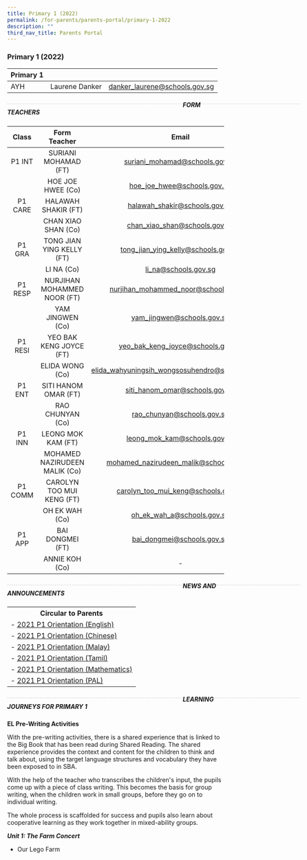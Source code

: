 ```yaml
---
title: Primary 1 (2022)
permalink: /for-parents/parents-portal/primary-1-2022
description: ""
third_nav_title: Parents Portal
---
```

### Primary 1 (2022)

| Primary 1 |  | |
| -------- | -------- | -------- |
| AYH | Laurene Danker | danker_laurene@schools.gov.sg |

<div style="line-height: 19.6px; width: 408px; float: left;"><div style="margin-top: 8px; margin-bottom: 8px; line-height: 19.6px; width: 680px; border-bottom: 1px dashed rgb(204, 204, 204); height: 1px; clear: both;"></div></div>

##### FORM TEACHERS

| Class | Form Teacher | Email |
|:---:|:---:|:---:|
| P1 INT | SURIANI MOHAMAD (FT) | suriani_mohamad@schools.gov.sg |
|   | HOE JOE HWEE (Co) | hoe_joe_hwee@schools.gov.sg |
| P1 CARE | HALAWAH SHAKIR (FT) | halawah_shakir@schools.gov.sg |
|   | CHAN XIAO SHAN (Co) | chan_xiao_shan@schools.gov.sg |
| P1 GRA | TONG JIAN YING KELLY (FT) | tong_jian_ying_kelly@schools.gov.sg |
|   | LI NA (Co) | li_na@schools.gov.sg |
| P1 RESP | NURJIHAN MOHAMMED NOOR (FT) | nurjihan_mohammed_noor@schools.gov.sg |
|   | YAM JINGWEN (Co)	 | yam_jingwen@schools.gov.sg |
| P1 RESI | YEO BAK KENG JOYCE (FT) | yeo_bak_keng_joyce@schools.gov.sg |
|   | ELIDA WONG (Co) | elida_wahyuningsih_wongsosuhendro@schools.gov.sg |
| P1 ENT  | SITI HANOM OMAR (FT) | siti_hanom_omar@schools.gov.sg |
|   | RAO CHUNYAN (Co) | rao_chunyan@schools.gov.sg |
| P1 INN | LEONG MOK KAM (FT) | leong_mok_kam@schools.gov.sg |
|   | MOHAMED NAZIRUDEEN MALIK  (Co) | mohamed_nazirudeen_malik@schools.gov.sg |
| P1 COMM | CAROLYN TOO MUI KENG (FT)   | carolyn_too_mui_keng@schools.gov.sg |
|   | OH EK WAH (Co) | oh_ek_wah_a@schools.gov.sg |
| P1 APP | BAI DONGMEI (FT) | bai_dongmei@schools.gov.sg |
|   | ANNIE KOH (Co) | - |

<div style="line-height: 19.6px; width: 408px; float: left;"><div style="margin-top: 8px; margin-bottom: 8px; line-height: 19.6px; width: 680px; border-bottom: 1px dashed rgb(204, 204, 204); height: 1px; clear: both;"></div></div>

##### NEWS AND ANNOUNCEMENTS

<table>
<tbody>
<tr>
<th>Circular to Parents</th>
</tr>
<tr>
<td>-&nbsp;<a href="https://rosyth-moe-edu-sg-admin.cwp.sg/qql/slot/u178/Sub%20pages/For%20Parents/PDF/2021/2021%20P1%20Orientation/PDFs%20to%20be%20Uploaded%20for%20Parents_by%20HODs/2021%20P1%20Orientation_English.pdf" target="_blank" rel="noopener">2021 P1 Orientation (English)</a></td>
</tr>
<tr>
<td>-&nbsp;<a href="https://rosyth-moe-edu-sg-admin.cwp.sg/qql/slot/u178/Sub%20pages/For%20Parents/PDF/2021/2021%20P1%20Orientation/PDFs%20to%20be%20Uploaded%20for%20Parents_by%20HODs/2021%20P1%20Orientation_%20Chinese.pdf" target="_blank" rel="noopener">2021 P1 Orientation (Chinese)</a></td>
</tr>
<tr>
<td>-&nbsp;<a href="https://rosyth-moe-edu-sg-admin.cwp.sg/qql/slot/u178/Sub%20pages/For%20Parents/PDF/2021/2021%20P1%20Orientation/PDFs%20to%20be%20Uploaded%20for%20Parents_by%20HODs/2021%20P1%20Orientation_Malay.pdf" target="_blank" rel="noopener">2021 P1 Orientation (Malay)</a></td>
</tr>
<tr>
<td>-&nbsp;<a href="https://rosyth-moe-edu-sg-admin.cwp.sg/qql/slot/u178/Sub%20pages/For%20Parents/PDF/2021/2021%20P1%20Orientation/PDFs%20to%20be%20Uploaded%20for%20Parents_by%20HODs/2021%20P1%20Orientation_Tamil.pdf" target="_blank" rel="noopener">2021 P1 Orientation (Tamil)</a></td>
</tr>
<tr>
<td>-&nbsp;<a href="https://rosyth-moe-edu-sg-admin.cwp.sg/qql/slot/u178/Sub%20pages/For%20Parents/PDF/2021/2021%20P1%20Orientation/PDFs%20to%20be%20Uploaded%20for%20Parents_by%20HODs/2021%20P1%20Orientation_Mathematics.pdf" target="_blank" rel="noopener">2021 P1 Orientation (Mathematics)</a></td>
</tr>
<tr>
<td>-&nbsp;<a href="https://rosyth-moe-edu-sg-admin.cwp.sg/qql/slot/u178/Sub%20pages/For%20Parents/PDF/2021/2021%20P1%20Orientation/PDFs%20to%20be%20Uploaded%20for%20Parents_by%20HODs/2021%20P1%20Orientation_PAL.pdf" target="_blank" rel="noopener">2021 P1 Orientation (PAL)</a></td>
</tr>
</tbody>
</table>

<div style="line-height: 19.6px; width: 408px; float: left;"><div style="margin-top: 8px; margin-bottom: 8px; line-height: 19.6px; width: 680px; border-bottom: 1px dashed rgb(204, 204, 204); height: 1px; clear: both;"></div></div>

##### LEARNING JOURNEYS FOR PRIMARY 1

**EL Pre-Writing Activities**

With the pre-writing activities, there is a shared experience that is linked to the Big Book that has been read during Shared Reading. The shared experience provides the context and content for the children to think and talk about, using the target language structures and vocabulary they have been exposed to in SBA.           

With the help of the teacher who transcribes the children's input, the pupils come up with a piece of class writing. This becomes the basis for group writing, when the children work in small groups, before they go on to individual writing.           

The whole process is scaffolded for success and pupils also learn about cooperative learning as they work together in mixed-ability groups.   

***Unit 1: The Farm Concert***        
* Our Lego Farm

